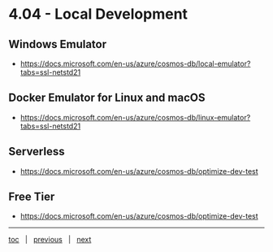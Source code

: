 # 4.04 - Local Development

## Windows Emulator

- https://docs.microsoft.com/en-us/azure/cosmos-db/local-emulator?tabs=ssl-netstd21


## Docker Emulator for Linux and macOS

- https://docs.microsoft.com/en-us/azure/cosmos-db/linux-emulator?tabs=ssl-netstd21


## Serverless

- https://docs.microsoft.com/en-us/azure/cosmos-db/optimize-dev-test


## Free Tier

- https://docs.microsoft.com/en-us/azure/cosmos-db/optimize-dev-test


---

[toc](0_table_of_contents.md) &nbsp; |  &nbsp; [previous](4_03_relational_to_cosmos_example.md) &nbsp; | &nbsp; [next](0_table_of_contents.md) &nbsp;
